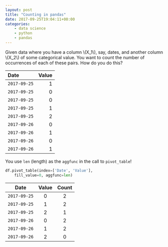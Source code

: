 ```yaml
---
layout: post
title: "Counting in pandas"
date: 2017-09-25T19:04:11+00:00
categories:
    - data science
    - python
    - pandas
---
```


Given data where you have a column \\(X_1\\), say, dates, and another column \\(X_2\\) of some categorical value. You want to count the number of occurrences of each of these pairs. How do you do this?

<!-- more -->

| Date         | Value |
| :------------|------:|
| `2017-09-25` |   1   |
| `2017-09-25` |   0   |
| `2017-09-25` |   0   |
| `2017-09-25` |   1   |
| `2017-09-25` |   2   |
| `2017-09-26` |   0   |
| `2017-09-26` |   1   |
| `2017-09-26` |   0   |
| `2017-09-26` |   1   |

You use `len` (length) as the `aggfunc` in the call to `pivot_table`!

```python
df.pivot_table(index=['Date', 'Value'],
    fill_value=0, aggfunc=len)
```

| Date         | Value | Count |
| :-----------:|:-----:|:-----:|
| `2017-09-25` |   0   |   2   |
| `2017-09-25` |   1   |   2   |
| `2017-09-25` |   2   |   1   |
| `2017-09-26` |   0   |   2   |
| `2017-09-26` |   1   |   2   |
| `2017-09-26` |   2   |   0   |